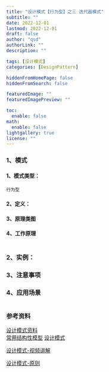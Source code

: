 ```yaml
---
title: "设计模式【行为型】之三 迭代器模式"
subtitle: ""
date: 2022-12-01 
lastmod: 2022-12-01 
draft: false
author: "qsd"
authorLink: ""
description: ""

tags: [设计模式]
categories: [DesignPattern]

hiddenFromHomePage: false
hiddenFromSearch: false

featuredImage: ""
featuredImagePreview: ""

toc:
  enable: false
math:
  enable: false
lightgallery: true
license: ""
---
```


### 1、模式
#### 1、模式类型：
    行为型
#### 2、定义：

#### 3、原理类图

#### 4、工作原理
```

```

### 2、实例：

### 3、注意事项
### 4、应用场景
```

```






   




### 参考资料
 [设计模式资料](http://www.jasongj.com/design_pattern/simple_factory/)</BR>
 [常用结构性模型](https://www.jianshu.com/p/b2c08a670299)
 [设计模式](https://www.runoob.com/design-pattern/iterator-pattern.html)

 [设计模式-视频讲解](https://www.bilibili.com/video/BV1G4411c7N4?p=112&spm_id_from=pageDriver&vd_source=7c47b6d72612787b009ac686785b509a)

 [设计模式-原则](https://github-yuteng.github.io/2019/08/01/%E8%AE%BE%E8%AE%A1%E6%A8%A1%E5%BC%8F%E4%B8%83%E5%A4%A7%E5%8E%9F%E5%88%99/)
 <!--more-->